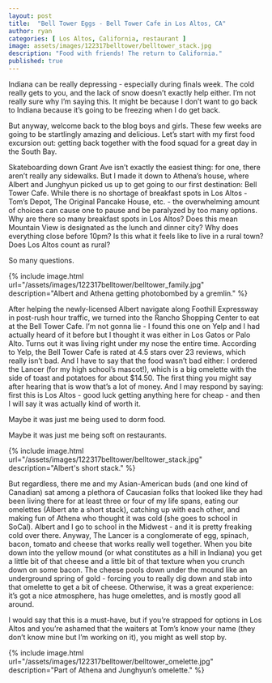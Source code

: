 ```yaml
---
layout: post
title:  "Bell Tower Eggs - Bell Tower Cafe in Los Altos, CA"
author: ryan
categories: [ Los Altos, California, restaurant ]
image: assets/images/122317belltower/belltower_stack.jpg
description: "Food with friends! The return to California."
published: true
---
```


Indiana can be really depressing - especially during finals week. The cold really gets to you, and the lack of snow doesn’t exactly help either. I’m not really sure why I’m saying this. It might be because I don’t want to go back to Indiana because it’s going to be freezing when I do get back.

But anyway, welcome back to the blog boys and girls. These few weeks are going to be startlingly amazing and delicious. Let’s start with my first food excursion out: getting back together with the food squad for a great day in the South Bay.

Skateboarding down Grant Ave isn’t exactly the easiest thing: for one, there aren’t really any sidewalks. But I made it down to Athena’s house, where Albert and Junghyun picked us up to get going to our first destination: Bell Tower Cafe. While there is no shortage of breakfast spots in Los Altos - Tom’s Depot, The Original Pancake House, etc. - the overwhelming amount of choices can cause one to pause and be paralyzed by too many options. Why are there so many breakfast spots in Los Altos? Does this mean Mountain View is designated as the lunch and dinner city? Why does everything close before 10pm? Is this what it feels like to live in a rural town? Does Los Altos count as rural?

So many questions.

{% include image.html url="/assets/images/122317belltower/belltower_family.jpg" description="Albert and Athena getting photobombed by a gremlin." %}

After helping the newly-licensed Albert navigate along Foothill Expressway in post-rush hour traffic, we turned into the Rancho Shopping Center to eat at the Bell Tower Cafe. I’m not gonna lie - I found this one on Yelp and I had actually heard of it before but I thought it was either in Los Gatos or Palo Alto. Turns out it was living right under my nose the entire time. According to Yelp, the Bell Tower Cafe is rated at 4.5 stars over 23 reviews, which really isn’t bad. And I have to say that the food wasn’t bad either: I ordered the Lancer (for my high school’s mascot!), which is a big omelette with the side of toast and potatoes for about $14.50. The first thing you might say after hearing that is wow that’s a lot of money. And I may respond by saying: first this is Los Altos - good luck getting anything here for cheap - and then I will say it was actually kind of worth it.

 Maybe it was just me being used to dorm food.

 Maybe it was just me being soft on restaurants.

 {% include image.html url="/assets/images/122317belltower/belltower_stack.jpg" description="Albert's short stack." %}

But regardless, there me and my Asian-American buds (and one kind of Canadian) sat among a plethora of Caucasian folks that looked like they had been living there for at least three or four of my life spans, eating our omelettes (Albert ate a short stack), catching up with each other, and making fun of Athena who thought it was cold (she goes to school in SoCal). Albert and I go to school in the Midwest - and it is pretty freaking cold over there. Anyway, The Lancer is a conglomerate of egg, spinach, bacon, tomato and cheese that works really well together. When you bite down into the yellow mound (or what constitutes as a hill in Indiana)  you get a little bit of that cheese and a little bit of that texture when you crunch down on some bacon. The cheese pools down under the mound like an underground spring of gold - forcing you to really dig down and stab into that omelette to get a bit of cheese. Otherwise, it was a great experience: it’s got a nice atmosphere, has huge omelettes, and is mostly good all around.

 I would say that this is a must-have, but if you’re strapped for options in Los Altos and you’re ashamed that the waiters at Tom’s know your name (they don’t know mine but I’m working on it), you might as well stop by.

{% include image.html url="/assets/images/122317belltower/belltower_omelette.jpg" description="Part of Athena and Junghyun’s omelette." %}
